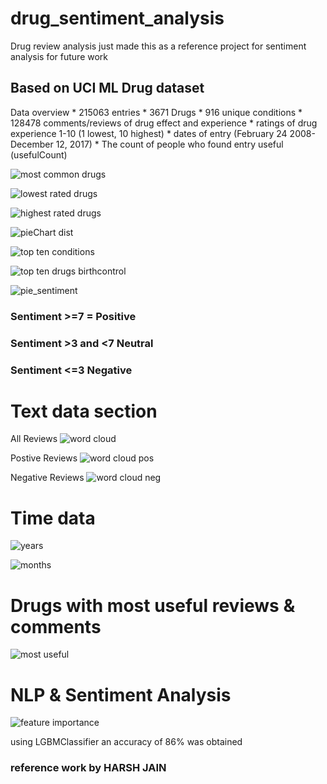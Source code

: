 # drug_sentiment_analysis
Drug review analysis just made this as a reference project for sentiment analysis for future work

## Based on UCI ML Drug dataset
Data overview
    * 215063 entries 
    * 3671 Drugs
    * 916 unique conditions
    * 128478 comments/reviews of drug effect and experience
    * ratings of drug experience 1-10 (1 lowest, 10 highest)
    * dates of entry (February 24 2008-December 12, 2017)
    * The count of people who found entry useful (usefulCount)

![most common drugs](images/Ten_most_common_drugs.png)


![lowest rated drugs](images/drugs_rated_1.png)

![highest rated drugs](images/drugs_rated_10.png)

![pieChart dist](images/pie_chart_drug_rating_distribution.png)

![top ten conditions](images/top10_conditions_for_drugs.png)

![top ten drugs birthcontrol](images/top_drugs_for_birth_control.png)


![pie_sentiment ](images/pos_neutral_neg_sentiment.png)

### Sentiment >=7 = Positive
### Sentiment >3 and <7 Neutral
### Sentiment <=3 Negative

# Text data section
All Reviews
![word cloud](images/word_cloud_reviews_1.png)

Postive Reviews 
![word cloud pos](images/word_cloud_postive.png)

Negative Reviews
![word cloud neg](images/word_cloud_negative.png)

# Time data

![years](images/reviews_per_year.png)

![months](images/reviews_by_month.png)
# Drugs with most useful reviews & comments

![most useful](images/most_useful_counts.png)


# NLP & Sentiment Analysis
![feature importance ](images/feature_importance.png)

using LGBMClassifier an accuracy of 86% was obtained 


### reference work by HARSH JAIN
